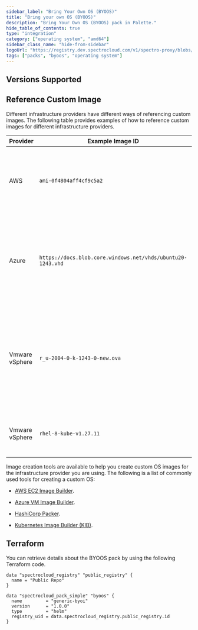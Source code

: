 ```yaml
---
sidebar_label: "Bring Your Own OS (BYOOS)"
title: "Bring your own OS (BYOOS)"
description: "Bring Your Own OS (BYOOS) pack in Palette."
hide_table_of_contents: true
type: "integration"
category: ["operating system", "amd64"]
sidebar_class_name: "hide-from-sidebar"
logoUrl: "https://registry.dev.spectrocloud.com/v1/spectro-proxy/blobs/sha256:b6081bca439eeb01a8d43b3cb6895df4c088f80af978856ddc0da568e5c09365?type=image.webp"
tags: ["packs", "byoos", "operating system"]
---
```


## Versions Supported

<Tabs queryString="parent">

<TabItem label="1.0.x" value="1.0.x">

## Reference Custom Image

Different infrastructure providers have different ways of referencing custom images. The following table provides
examples of how to reference custom images for different infrastructure providers.

| Provider       | Example Image ID                                            | osImageOverride Value                                       | Notes                                                                                                                |
| -------------- | ----------------------------------------------------------- | ----------------------------------------------------------- | -------------------------------------------------------------------------------------------------------------------- |
| AWS            | `ami-0f4804aff4cf9c5a2`                                     | `ami-0f4804aff4cf9c5a2`                                     | Ensure the AMI is available in the same region as the workload cluster.                                              |
| Azure          | `https://docs.blob.core.windows.net/vhds/ubuntu20-1243.vhd` | `https://docs.blob.core.windows.net/vhds/ubuntu20-1243.vhd` | You must reference the Azure blob URL of a Virtual Hard Disk (VHD). Image Gallery ID reference is not supported.     |
| Vmware vSphere | `r_u-2004-0-k-1243-0-new.ova`                               | `path/to/template/r_u-2004-0-k-1243-0-new.ova`              | Point to the path to where the custom template is located. Palette and VerteX expect OVAs to have the `r_u-` prefix. |
| Vmware vSphere | `rhel-8-kube-v1.27.11`                                      | `path/to/template/rhel-8-kube-v1.27.11`                     | Point to the path to where the custom template is located.                                                           |

Image creation tools are available to help you create custom OS images for the infrastructure provider you are using.
The following is a list of commonly used tools for creating a custom OS:

- [AWS EC2 Image Builder](https://aws.amazon.com/image-builder/).

- [Azure VM Image Builder](https://learn.microsoft.com/en-us/azure/virtual-machines/image-builder-overview?tabs=azure-powershell).

- [HashiCorp Packer](https://developer.hashicorp.com/packer).

- [Kubernetes Image Builder (KIB)](https://image-builder.sigs.k8s.io/introduction.html).

</TabItem>
</Tabs>

## Terraform

You can retrieve details about the BYOOS pack by using the following Terraform code.

```hcl
data "spectrocloud_registry" "public_registry" {
  name = "Public Repo"
}

data "spectrocloud_pack_simple" "byoos" {
  name         = "generic-byoi"
  version      = "1.0.0"
  type         = "helm"
  registry_uid = data.spectrocloud_registry.public_registry.id
}
```
